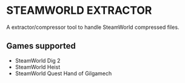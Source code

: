 # STEAMWORLD EXTRACTOR

A extractor/compressor tool to handle SteamWorld compressed files.

## Games supported

- SteamWorld Dig 2
- SteamWorld Heist
- SteamWorld Quest Hand of Gilgamech
